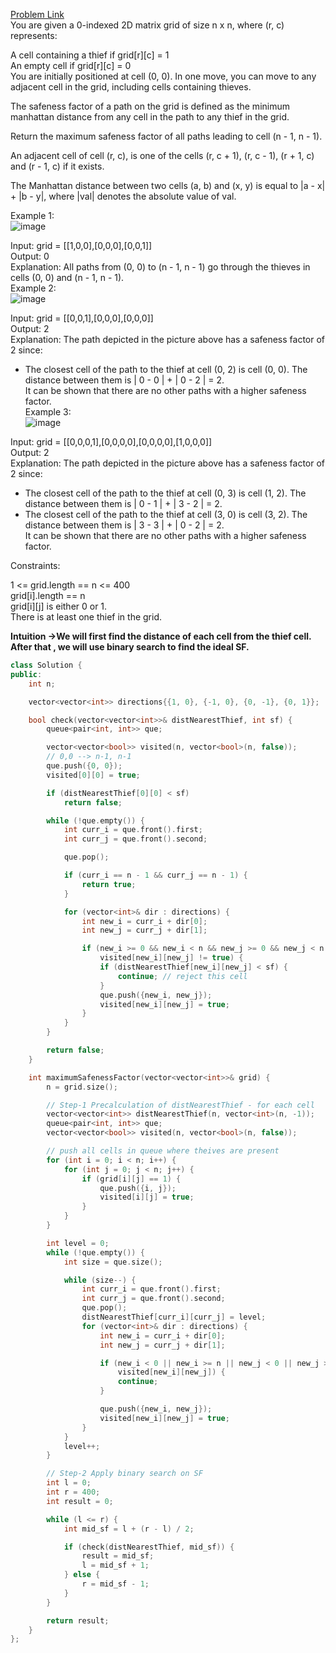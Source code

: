 [Problem Link](https://leetcode.com/problems/find-the-safest-path-in-a-grid/description/?envType=daily-question&envId=2024-05-15)<br>
You are given a 0-indexed 2D matrix grid of size n x n, where (r, c) represents:<br>

A cell containing a thief if grid[r][c] = 1<br>
An empty cell if grid[r][c] = 0<br>
You are initially positioned at cell (0, 0). In one move, you can move to any adjacent cell in the grid, including cells containing thieves.<br>

The safeness factor of a path on the grid is defined as the minimum manhattan distance from any cell in the path to any thief in the grid.<br>

Return the maximum safeness factor of all paths leading to cell (n - 1, n - 1).<br>

An adjacent cell of cell (r, c), is one of the cells (r, c + 1), (r, c - 1), (r + 1, c) and (r - 1, c) if it exists.<br>

The Manhattan distance between two cells (a, b) and (x, y) is equal to |a - x| + |b - y|, where |val| denotes the absolute value of val.<br>

 

Example 1:<br>
![image](https://github.com/akscpp/Leetcode-POTD/assets/129672950/80f65fbd-1013-4f77-a368-7065aa439796)


Input: grid = [[1,0,0],[0,0,0],[0,0,1]]<br>
Output: 0<br>
Explanation: All paths from (0, 0) to (n - 1, n - 1) go through the thieves in cells (0, 0) and (n - 1, n - 1).<br>
Example 2:<br>
![image](https://github.com/akscpp/Leetcode-POTD/assets/129672950/b03b3df6-9bb9-49fa-a7e2-dd6efcd11504)


Input: grid = [[0,0,1],[0,0,0],[0,0,0]]<br>
Output: 2<br>
Explanation: The path depicted in the picture above has a safeness factor of 2 since:<br>
- The closest cell of the path to the thief at cell (0, 2) is cell (0, 0). The distance between them is | 0 - 0 | + | 0 - 2 | = 2.<br>
It can be shown that there are no other paths with a higher safeness factor.<br>
Example 3:<br>
![image](https://github.com/akscpp/Leetcode-POTD/assets/129672950/314176e9-51c3-457b-b67b-5064985d806f)


Input: grid = [[0,0,0,1],[0,0,0,0],[0,0,0,0],[1,0,0,0]]<br>
Output: 2<br>
Explanation: The path depicted in the picture above has a safeness factor of 2 since:<br>
- The closest cell of the path to the thief at cell (0, 3) is cell (1, 2). The distance between them is | 0 - 1 | + | 3 - 2 | = 2.<br>
- The closest cell of the path to the thief at cell (3, 0) is cell (3, 2). The distance between them is | 3 - 3 | + | 0 - 2 | = 2.<br>
It can be shown that there are no other paths with a higher safeness factor.<br>
 

Constraints:<br>

1 <= grid.length == n <= 400<br>
grid[i].length == n<br>
grid[i][j] is either 0 or 1.<br>
There is at least one thief in the grid.<br>

__Intuition ->We will first find the distance of each cell from the thief cell. After that , we will use binary search to find the ideal SF.__

```C++
class Solution {
public:
    int n;

    vector<vector<int>> directions{{1, 0}, {-1, 0}, {0, -1}, {0, 1}};

    bool check(vector<vector<int>>& distNearestThief, int sf) {
        queue<pair<int, int>> que;

        vector<vector<bool>> visited(n, vector<bool>(n, false));
        // 0,0 --> n-1, n-1
        que.push({0, 0});
        visited[0][0] = true;

        if (distNearestThief[0][0] < sf)
            return false;

        while (!que.empty()) {
            int curr_i = que.front().first;
            int curr_j = que.front().second;

            que.pop();

            if (curr_i == n - 1 && curr_j == n - 1) {
                return true;
            }

            for (vector<int>& dir : directions) {
                int new_i = curr_i + dir[0];
                int new_j = curr_j + dir[1];

                if (new_i >= 0 && new_i < n && new_j >= 0 && new_j < n &&
                    visited[new_i][new_j] != true) {
                    if (distNearestThief[new_i][new_j] < sf) {
                        continue; // reject this cell
                    }
                    que.push({new_i, new_j});
                    visited[new_i][new_j] = true;
                }
            }
        }

        return false;
    }

    int maximumSafenessFactor(vector<vector<int>>& grid) {
        n = grid.size();

        // Step-1 Precalculation of distNearestThief - for each cell
        vector<vector<int>> distNearestThief(n, vector<int>(n, -1));
        queue<pair<int, int>> que;
        vector<vector<bool>> visited(n, vector<bool>(n, false));

        // push all cells in queue where theives are present
        for (int i = 0; i < n; i++) {
            for (int j = 0; j < n; j++) {
                if (grid[i][j] == 1) {
                    que.push({i, j});
                    visited[i][j] = true;
                }
            }
        }

        int level = 0;
        while (!que.empty()) {
            int size = que.size();

            while (size--) {
                int curr_i = que.front().first;
                int curr_j = que.front().second;
                que.pop();
                distNearestThief[curr_i][curr_j] = level;
                for (vector<int>& dir : directions) {
                    int new_i = curr_i + dir[0];
                    int new_j = curr_j + dir[1];

                    if (new_i < 0 || new_i >= n || new_j < 0 || new_j >= n ||
                        visited[new_i][new_j]) {
                        continue;
                    }

                    que.push({new_i, new_j});
                    visited[new_i][new_j] = true;
                }
            }
            level++;
        }

        // Step-2 Apply binary search on SF
        int l = 0;
        int r = 400;
        int result = 0;

        while (l <= r) {
            int mid_sf = l + (r - l) / 2;

            if (check(distNearestThief, mid_sf)) {
                result = mid_sf;
                l = mid_sf + 1;
            } else {
                r = mid_sf - 1;
            }
        }

        return result;
    }
};
```
